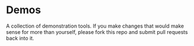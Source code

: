 # Demos

A collection of demonstration tools.   If you make changes that would make sense for more than yourself, please fork this repo and submit pull requests back into it.   
